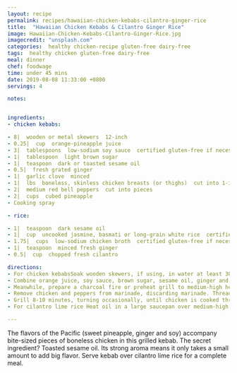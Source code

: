 ```yaml
---
layout: recipe
permalink: recipes/hawaiian-chicken-kebabs-cilantro-ginger-rice
title:  "Hawaiian Chicken Kebabs & Cilantro Ginger Rice"
image: Hawaiian-Chicken-Kebabs-Cilantro-Ginger-Rice.jpg
imagecredit: "unsplash.com"
categories:  healthy chicken-recipe gluten-free dairy-free
tags:  healthy chicken gluten-free dairy-free
meal: dinner
chef: foodwage
time: under 45 mins
date: 2019-08-08 11:33:00 +0800
servings: 4

notes:


ingredients:
- chicken kebabs:

- 8|  wooden or metal skewers  12-inch
- 0.25|  cup  orange-pineapple juice
- 3|  tablespoons  low-sodium soy sauce  certified gluten-free if necessary
- 1|  tablespoon  light brown sugar
- 1|  teaspoon  dark or toasted sesame oil
- 0.5|  fresh grated ginger
- 1|  garlic clove  minced
- 1|  lbs  boneless, skinless chicken breasts (or thighs)  cut into 1-inch pieces
- 2|  medium red bell peppers  cut into pieces
- 2|  cups  cubed pineapple
- Cooking spray

- rice:

- 1|  teaspoon  dark sesame oil
- 1|  cup  uncooked jasmine, basmati or long-grain white rice  certified gluten-free if necessary
- 1.75|  cups  low-sodium chicken broth  certified gluten-free if necessary
- 1|  teaspoon  minced fresh ginger
- 0.5|  cup  chopped fresh cilantro

directions:
- For chicken kebabsSoak wooden skewers, if using, in water at least 30 minutes.
- Combine orange juice, soy sauce, brown sugar, sesame oil, ginger and garlic in a large plastic zip top bag or shallow glass baking dish. Add chicken and bell peppers cover and marinate for at least 30 minutes or up to 2 hours in the refrigerator, turning occasionally.
- Meanwhile, prepare a charcoal fire or preheat grill to medium-high heat.
- Remove chicken and peppers from marinade, discarding marinade. Thread chicken, peppers and pineapple on wood or metal skewers. Place skewers on grill rack coated with cooking spray.
- Grill 8-10 minutes, turning occasionally, until chicken is cooked through. Serve with cilantro lime rice.
- For cilantro lime rice Heat oil in a large saucepan over medium-high heat. Add ginger and rice; cook 30 seconds to 1 minute, stirring constantly. Stir in broth. Bring mixture to a boil, reduce heat to low. Cover and simmer 17-18 minutes or until rice is tender and liquid is absorbed. Fluff with a fork before serving.

---
```


The flavors of the Pacific (sweet pineapple, ginger and soy) accompany bite-sized pieces of boneless chicken in this grilled kebab. The secret ingredient? Toasted sesame oil. Its strong aroma means it only takes a small amount to add big flavor. Serve kebab over cilantro lime rice for a complete meal.